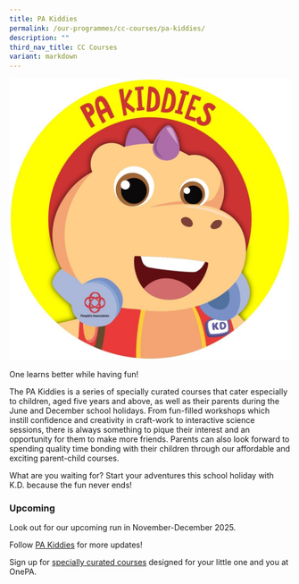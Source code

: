```yaml
---
title: PA Kiddies
permalink: /our-programmes/cc-courses/pa-kiddies/
description: ""
third_nav_title: CC Courses
variant: markdown
---
```

![](/images/PA_Kiddies_logo__2_.jpg)

One learns better while having fun!

The PA Kiddies is a series of specially curated courses that cater especially to children, aged five years and above, as well as their parents during the June and December school holidays. From fun-filled workshops which instill confidence and creativity in craft-work to interactive science sessions, there is always something to pique their interest and an opportunity for them to make more friends. Parents can also look forward to spending quality time bonding with their children through our affordable and exciting parent-child courses.

What are you waiting for? Start your adventures this school holiday with K.D. because the fun never ends!

### Upcoming

Look out for our upcoming run in November-December 2025.


Follow&nbsp;[PA Kiddies](https://www.facebook.com/PAKiddies) for more updates!

Sign up for [specially curated courses](https://www.onepa.gov.sg/courses/search?course=PA%20Kiddies&amp;days=*&amp;time=all&amp;sort=rel) designed for your little one and you at OnePA.